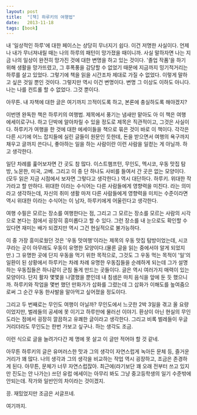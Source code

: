 ```yaml
---
layout: post
title:  "[책] 하루키의 여행법"
date:   2013-11-18
tags: [book]
---
```


내 '일상적인 하루'에 대한 페이스는 상당히 무너지기 쉽다. 이건 저명한 사실이다. 언제나 내가 무너져내릴 때는 나의 하루의 패턴이 망가졌을 때이니까. 사실 말하자면 나는 지금 나의 일상이 완전히 망가진 것에 대한 변명을 하고 있는 것이다. '졸업 작품'을 하기 위해 생활을 망가뜨렸고, 그 후폭풍을 감당할 수 없었기 때문에 지금까지 밍기적거리는 하루를 살고 있었다. 그렇기에 책을 읽을 시간조차 제대로 가질 수 없었다. 이렇게 말하고 싶은 것일 뿐인 것이다. 그렇지만 역시 이건 변명이다. 변명 그 이상도 이하도 아니다. 나는 나를 컨트롤 할 수 없었다. 그것 뿐이다. 

  아무튼. 내 자책에 대한 글은 여기까지 끄적이도록 하고, 본론에 충실하도록 해야겠지? 

  이번엔 완독한 책은 하루키의 여행법. 제목에서 풍기는 냄새만 맡아도 아 이 책은 여행 에세이로구나. 하고 단박에 알아차릴 수 있을 정도로 제목은 직관적이고, 그것은 사실이다. 하루키가 여행을 한 것에 대한 에세이들을 책으로 묶은 것이 바로 이 책이다. 각각은 다른 시기에 어느 잡지들에 실린 글들이 원문인 듯한데, 돈을 받으면서 여행의 욕구까지 채우고 글까지 쓴다니, 좋아하는 일을 하는 사람이란 이런 사람을 일컫는 게 아닐까. 하고 생각한다. 

  일단 차례를 훑어보자면 간 곳도 참 많다. 이스트햄프턴, 무인도, 멕시코, 우동 맛집 탐방, 노몬한, 미국, 고베. 그리고 이 중 단 하나도 사비를 들여서 간 곳은 없는 모양이다.(모두 읽은 지금 시점에서 보자면 그렇다고 생각한다.) 역시 대단하다. 하루키. 위대한 작가라고 할 만하다. 위대한 이라는 수식어는 다른 사람들에게 영향력을 미친다. 라는 의미라고 생각하는데, 자신의 취미 생활 마저 다른 사람들에게 영향력을 미치는 수준이라면 역시 위대한 이라는 수식어는 이 남자, 하루키에게 어울린다고 생각한다. 

  여행 수필은 모르는 장소를 여행한다는 점, 그리고 그 모르는 장소를 모르는 사람의 시각으로 본다는 점에서 굉장히 흥미롭다고 할 수 있다. 그런 장소를 내 눈으로도 확인할 수 있다면 재미는 배가 되겠지만 역시 그건 현실적으로 불가능하다. 

  이 중 가장 흥미로웠던 것은 '우동 맛여행'이라는 제목의 우동 맛집 탐방이었는데, 시코쿠라는 곳이 아무래도 우동이 유명한 모양이다.(물론 글을 읽는 중에서야 알게 되었지만.) 그 유명한 곳에 단지 우동을 먹기 위한 목적으로, 그것도 그 우동 먹는 목적이 '일'의 일환이 된 상황에서 하루키는 차례 차례 유명한 우동집들을 순례하게 되는데 그가 설명하는 우동집들은 하나같이 군침 돌게 만드는 곳들이다. 글은 역시 여러가지 매력이 있는 모양이다. 단지 활자 몇몇을 나열했을 뿐인데 내 침샘은 마치 음식을 앞에 둔 듯 했으니까. 하루키와 작업을 몇번 했던 만화가가 삽화를 그렸는데 그 삽화가 이해도를 높여줌으로써 그 순간 우동 한사발을 말아먹고 싶어졌을 정도이다. 

  그리고 두 번째로는 무인도 여행이 아닐까? 무인도에서 느긋한 2박 3일을 겪고 올 요량이었지만, 벌레들의 공세에 못 이기고 하루만에 물러선 이야기. 환상이 아닌 현실의 무인도라는 점에서 굉장히 깔끔하고 유쾌한 글이라고 생각한다. 그리고 비록 벌레들이 우글거리더라도 무인도는 한번 가보고 싶구나. 하는 생각도 조금. 

  이런 식으로 글을 늘려가다간 제 명에 못 살고 이 글만 적어야 할 것 같네. 

  아무튼 하루키의 글은 유머러스한 맛과 그의 생각이 자연스럽게 녹아든 문체 등, 즐거운 거리가 꽤 많다. 나의 생각과 그의 생각을 비교하는 작업 역시 굉장하고, 조금은 존경하게 된다. 아무튼, 문체가 너무 자연스럽잖아. 최근에(라기보단 꽤 오래 전부터 쓰고 있지만 진도는 안 나가는) 쓰던 유럽 에세이는 아무리 봐도 그냥 중고등학생의 일기 수준밖에 안되는데. 작가와 일반인의 차이라는 것이겠지. 

  끙. 재밌었지만 조금은 서글프네. 

  여기까지.